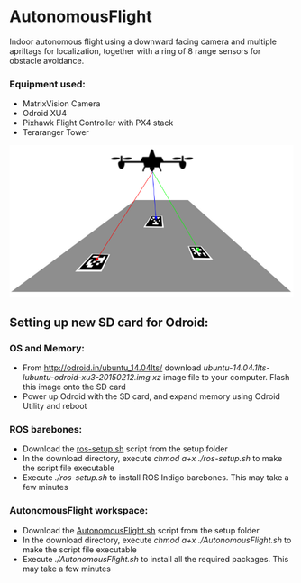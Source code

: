 # AutonomousFlight

Indoor autonomous flight using a downward facing camera and multiple apriltags for localization, together with a ring of 8 range sensors for obstacle avoidance.

### Equipment used:

* MatrixVision Camera
* Odroid XU4
* Pixhawk Flight Controller with PX4 stack
* Teraranger Tower

![1-1](https://raw.githubusercontent.com/akshayshetty/images/master/AutonomousFlight.png)

## Setting up new SD card for Odroid:

### OS and Memory:

* From http://odroid.in/ubuntu_14.04lts/ download *ubuntu-14.04.1lts-lubuntu-odroid-xu3-20150212.img.xz* image file to your computer. Flash this image onto the SD card
* Power up Odroid with the SD card, and expand memory using Odroid Utility and reboot

### ROS barebones:

* Download the [ros-setup.sh](https://github.com/abencomo/AutonomousFlight/blob/master/setup/ros-setup.sh) script from the setup folder
* In the download directory, execute *chmod a+x ./ros-setup.sh* to make the script file executable
* Execute *./ros-setup.sh* to install ROS Indigo barebones. This may take a few minutes
 
### AutonomousFlight workspace:

* Download the [AutonomousFlight.sh](https://github.com/abencomo/AutonomousFlight/blob/master/setup/AutonomousFlight.sh) script from the setup folder
* In the download directory, execute *chmod a+x ./AutonomousFlight.sh* to make the script file executable
* Execute *./AutonomousFlight.sh* to install all the required packages. This may take a few minutes
